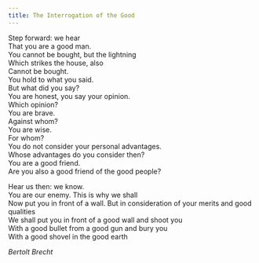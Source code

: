 ```yaml
---
title: The Interrogation of the Good
---
```



Step forward: we hear  
That you are a good man.  
You cannot be bought, but the lightning  
Which strikes the house, also  
Cannot be bought.  
You hold to what you said.  
But what did you say?  
You are honest, you say your opinion.  
Which opinion?  
You are brave.  
Against whom?  
You are wise.  
For whom?  
You do not consider your personal advantages.  
Whose advantages do you consider then?  
You are a good friend.  
Are you also a good friend of the good people?  
  
Hear us then: we know.  
You are our enemy. This is why we shall  
Now put you in front of a wall. But in consideration of your merits and good qualities  
We shall put you in front of a good wall and shoot you  
With a good bullet from a good gun and bury you  
With a good shovel in the good earth  

_Bertolt Brecht_